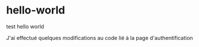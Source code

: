 # hello-world
test hello world

J'ai effectué quelques modifications au code lié à la page d'authentification
